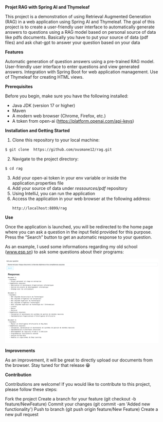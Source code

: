 **Projet RAG with Spring AI and Thymeleaf**

This project is a demonstration of using Retrieval Augmented Generation (RAG) in a web application using Spring AI and Thymeleaf. 
The goal of this project is to create a user-friendly user interface to automatically generate answers to questions using a RAG model based on personal source of data like pdfs documents.
Basically you have to put your source of data (pdf files) and ask chat-gpt to answer your question based on your data

__Features__

Automatic generation of question answers using a pre-trained RAG model.
User-friendly user interface to enter questions and view generated answers.
Integration with Spring Boot for web application management.
Use of Thymeleaf for creating HTML views.

__Prerequisites__

Before you begin, make sure you have the following installed:

- Java JDK (version 17 or higher)
- Maven
- A modern web browser (Chrome, Firefox, etc.)
- A token from open-ai (https://platform.openai.com/api-keys)

__Installation and Getting Started__

1. Clone this repository to your local machine:

```bash
$ git clone  https://github.com/ousmane12/rag.git
```

2. Navigate to the project directory:

```bash
$ cd rag
```
3. Add your open-ai token in your env variable or inside the application.properties file
4. Add your source of data under _ressources/pdf_ repository
5. Using IntelliJ, you can run the application
6. Access the application in your web browser at the following address:
   ```
   http://localhost:8899/rag
   ```
__Use__

Once the application is launched, you will be redirected to the home page where you can ask a question in the input field provided for this purpose. Press the “Search” button to get an automatic response to your question.

As an example, I used some informations regarding my old school (www.esp.sn) to ask some questions about their programs:

![capture test](capture.png)


__Improvements__

As an improvement, it will be great to directly upload our documents from the browser. Stay tuned for that release 😁

__Contribution__

Contributions are welcome! If you would like to contribute to this project, please follow these steps:

Fork the project
Create a branch for your feature (git checkout -b feature/NewFeature)
Commit your changes (git commit -am 'Added new functionality')
Push to branch (git push origin feature/New Feature)
Create a new pull request
   
